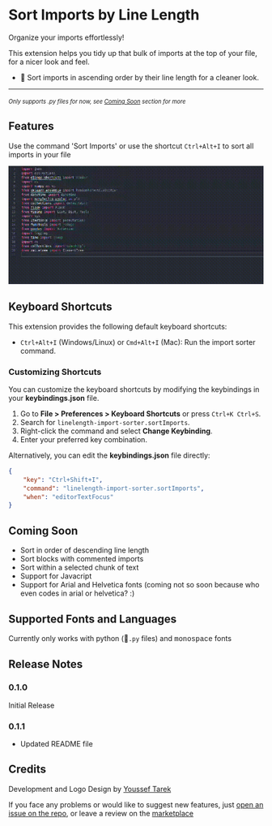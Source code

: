 # Sort Imports by Line Length

Organize your imports effortlessly!

This extension helps you tidy up that bulk of imports at the top of your file, for a nicer look and feel.

- 🧹 Sort imports in ascending order by their line length for a cleaner look.

---

<span style="font-size: 0.8em;">*Only supports .py files for now, see [Coming Soon](#coming-soon) section for more*</span>



## Features

Use the command 'Sort Imports' or use the shortcut `Ctrl+Alt+I` to sort all imports in your file

![Sort Your Imports!](demo.gif)

## Keyboard Shortcuts

This extension provides the following default keyboard shortcuts:

- `Ctrl+Alt+I` (Windows/Linux) or `Cmd+Alt+I` (Mac): Run the import sorter command.

### Customizing Shortcuts

You can customize the keyboard shortcuts by modifying the keybindings in your **keybindings.json** file.

1. Go to **File > Preferences > Keyboard Shortcuts** or press `Ctrl+K Ctrl+S`.
2. Search for `linelength-import-sorter.sortImports`.
3. Right-click the command and select **Change Keybinding**.
4. Enter your preferred key combination.

Alternatively, you can edit the **keybindings.json** file directly:

```json
{
    "key": "Ctrl+Shift+I",
    "command": "linelength-import-sorter.sortImports",
    "when": "editorTextFocus"
}
```

## Coming Soon
- Sort in order of descending line length
- Sort blocks with commented imports
- Sort within a selected chunk of text
- Support for Javacript
- Support for Arial and Helvetica fonts (coming not so soon because who even codes in arial or helvetica? :) 


## Supported Fonts and Languages

Currently only works with python (🐍`.py` files) and <span style = "font-family: courier new;">monospace</span> fonts

## Release Notes

### 0.1.0
Initial Release

### 0.1.1
- Updated README file

## Credits
Development and Logo Design by [Youssef Tarek](https://github.com/Youssef1241/import-sorter)

If you face any problems or would like to suggest new features, just [open an issue on the repo](https://github.com/Youssef1241/linelength-import-sorter/issues), or leave a review on the [marketplace](https://marketplace.visualstudio.com/items?itemName=lavish-studios.linelength-import-sorter&ssr=false#review-details)
